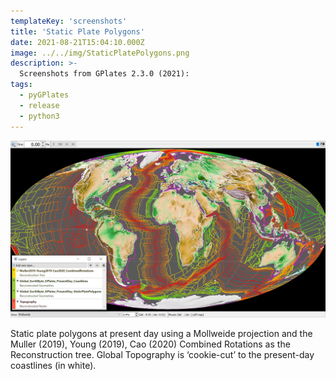 ```yaml
---
templateKey: 'screenshots'
title: 'Static Plate Polygons'
date: 2021-08-21T15:04:10.000Z
image: ../../img/StaticPlatePolygons.png
description: >-
  Screenshots from GPlates 2.3.0 (2021):
tags:
  - pyGPlates
  - release
  - python3
---
```

![Static Plate Polygons](../../img/StaticPlatePolygons.png)

Static plate polygons at present day using a Mollweide projection and the Muller (2019), Young (2019), Cao (2020) Combined Rotations as the Reconstruction tree. Global Topography is ‘cookie-cut’ to the present-day coastlines (in white).
